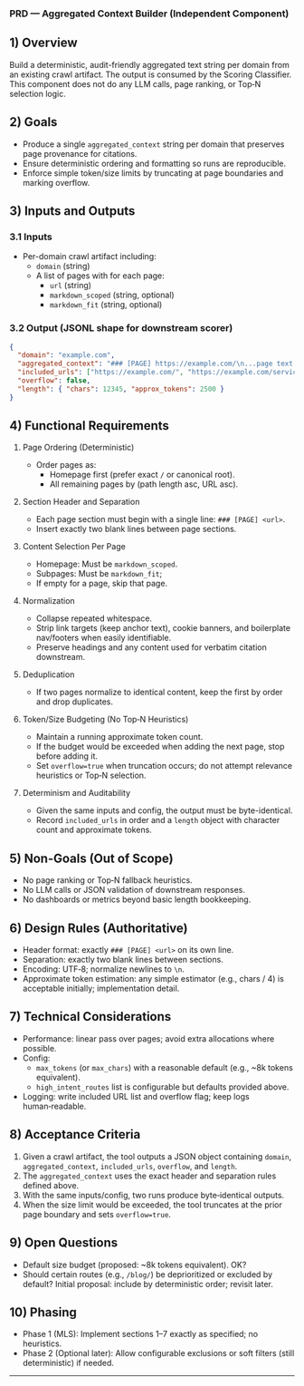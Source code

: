 <!--
/**
 * Purpose: Independent PRD for building an aggregated, LLM-friendly text context per domain.
 * Description: Defines the minimal, deterministic rules to combine crawled pages into one text block with
 *              page headers and spacing, suitable for strict evidence citation downstream.
 * Key Sections: Overview; Goals; Inputs/Outputs; Functional Requirements; Non-Goals; Design Rules; Technical;
 *               Acceptance Criteria; Open Questions; Phasing.
 */
-->

### PRD — Aggregated Context Builder (Independent Component)

<!-- AIDEV-NOTE: Standalone upstream for scorer; avoids Top‑N heuristics per scope decision. -->

## 1) Overview

Build a deterministic, audit-friendly aggregated text string per domain from an existing crawl artifact. The output is consumed by the Scoring Classifier. This component does not do any LLM calls, page ranking, or Top‑N selection logic.

## 2) Goals

- Produce a single `aggregated_context` string per domain that preserves page provenance for citations.
- Ensure deterministic ordering and formatting so runs are reproducible.
- Enforce simple token/size limits by truncating at page boundaries and marking overflow.

## 3) Inputs and Outputs

### 3.1 Inputs

- Per-domain crawl artifact including:
  - `domain` (string)
  - A list of pages with for each page:
    - `url` (string)
    - `markdown_scoped` (string, optional)
    - `markdown_fit` (string, optional)

### 3.2 Output (JSONL shape for downstream scorer)

```json
{
  "domain": "example.com",
  "aggregated_context": "### [PAGE] https://example.com/\n...page text...\n\n\n### [PAGE] https://example.com/services\n...page text...",
  "included_urls": ["https://example.com/", "https://example.com/services"],
  "overflow": false,
  "length": { "chars": 12345, "approx_tokens": 2500 }
}
```

## 4) Functional Requirements

1. Page Ordering (Deterministic)

   - Order pages as:
     - Homepage first (prefer exact `/` or canonical root).
     - All remaining pages by (path length asc, URL asc).

2. Section Header and Separation

   - Each page section must begin with a single line: `### [PAGE] <url>`.
   - Insert exactly two blank lines between page sections.

3. Content Selection Per Page

   - Homepage: Must be `markdown_scoped`.
   - Subpages: Must be `markdown_fit`;
   - If empty for a page, skip that page.

4. Normalization

   - Collapse repeated whitespace.
   - Strip link targets (keep anchor text), cookie banners, and boilerplate nav/footers when easily identifiable.
   - Preserve headings and any content used for verbatim citation downstream.

5. Deduplication

   - If two pages normalize to identical content, keep the first by order and drop duplicates.

6. Token/Size Budgeting (No Top‑N Heuristics)

   - Maintain a running approximate token count.
   - If the budget would be exceeded when adding the next page, stop before adding it.
   - Set `overflow=true` when truncation occurs; do not attempt relevance heuristics or Top‑N selection.

7. Determinism and Auditability
   - Given the same inputs and config, the output must be byte-identical.
   - Record `included_urls` in order and a `length` object with character count and approximate tokens.

## 5) Non-Goals (Out of Scope)

- No page ranking or Top‑N fallback heuristics.
- No LLM calls or JSON validation of downstream responses.
- No dashboards or metrics beyond basic length bookkeeping.

## 6) Design Rules (Authoritative)

- Header format: exactly `### [PAGE] <url>` on its own line.
- Separation: exactly two blank lines between sections.
- Encoding: UTF‑8; normalize newlines to `\n`.
- Approximate token estimation: any simple estimator (e.g., chars / 4) is acceptable initially; implementation detail.

## 7) Technical Considerations

- Performance: linear pass over pages; avoid extra allocations where possible.
- Config:
  - `max_tokens` (or `max_chars`) with a reasonable default (e.g., ~8k tokens equivalent).
  - `high_intent_routes` list is configurable but defaults provided above.
- Logging: write included URL list and overflow flag; keep logs human‑readable.

## 8) Acceptance Criteria

1. Given a crawl artifact, the tool outputs a JSON object containing `domain`, `aggregated_context`, `included_urls`, `overflow`, and `length`.
2. The `aggregated_context` uses the exact header and separation rules defined above.
3. With the same inputs/config, two runs produce byte‑identical outputs.
4. When the size limit would be exceeded, the tool truncates at the prior page boundary and sets `overflow=true`.

## 9) Open Questions

- Default size budget (proposed: ~8k tokens equivalent). OK?
- Should certain routes (e.g., `/blog/`) be deprioritized or excluded by default? Initial proposal: include by deterministic order; revisit later.

## 10) Phasing

- Phase 1 (MLS): Implement sections 1–7 exactly as specified; no heuristics.
- Phase 2 (Optional later): Allow configurable exclusions or soft filters (still deterministic) if needed.

---

<!-- AIDEV-NOTE: This PRD replaces any aggregator details previously embedded in the Scoring PRD. -->
